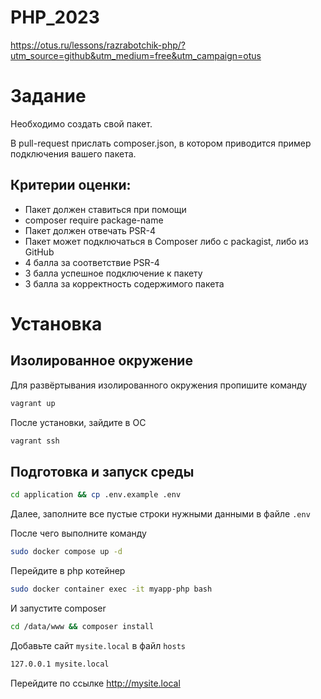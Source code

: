 # PHP_2023

https://otus.ru/lessons/razrabotchik-php/?utm_source=github&utm_medium=free&utm_campaign=otus

# Задание

Необходимо создать свой пакет.

В pull-request прислать composer.json, в котором приводится пример подключения вашего пакета.

## Критерии оценки:
* Пакет должен ставиться при помощи
* composer require package-name
* Пакет должен отвечать PSR-4
* Пакет может подключаться в Composer либо с packagist, либо из GitHub
* 4 балла за соответствие PSR-4
* 3 балла успешное подключение к пакету
* 3 балла за корректность содержимого пакета

# Установка

## Изолированное окружение

Для развёртывания изолированного окружения пропишите команду
```bash
vagrant up
```

После установки, зайдите в ОС
```bash
vagrant ssh
```

## Подготовка и запуск среды
```bash
cd application && cp .env.example .env
```

Далее, заполните все пустые строки нужными данными в файле `.env`

После чего выполните команду

```bash
sudo docker compose up -d
```

Перейдите в php котейнер
```bash
sudo docker container exec -it myapp-php bash
```

И запустите composer
```bash
cd /data/www && composer install
```

Добавьте сайт `mysite.local` в файл `hosts`
```bash
127.0.0.1 mysite.local
```

Перейдите по ссылке http://mysite.local
